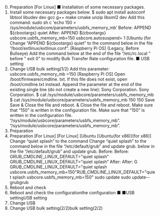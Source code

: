 
0. Preparation
[For Linux]
■
Installation of some necessary packages.
1. Install some necessary packages below.
$ sudo apt install autoconf libtool libudev
dev gcc g++ make cmake unzip libxml2 dev
Add this command:
sudo sh
c 'echo 150 > /sys/module/usbcore/parameters/usbfs_memory_mb’
Before:
APPEND ${cbootargs} quiet
After:
APPEND ${cbootargs} usbcore.usbfs_memory_mb=150 usbcore.autosuspend=
1
[Ubuntu
(for
Change “APPEND ${cbootargs} quiet” to the command
below in the file “/boot/extlinux/extlinux.conf”.
[Raspberry Pi OS] (Legacy, Before Bullseye)
Add the command below at the end of the file “/etc/rc.local
”
before "
exit 0" to modify Bulk Transfer Rate configuration file.
■
USB setting
1. Change USB
bulk setting(1/2)
Add this parameter:
usbcore.usbfs_memory_mb
=150
[Raspberry Pi OS]
Open /boot/firmware/cmdline.
txt.
If
this file does not exist, open /boot/cmdline.txt instead.
Append
the parameter at the end of the existing single line (do not
create a new line):
Sony Corporation.
Sony Corporation.
$ cat /sys/module/usbcore/parameters/usbfs_memory_mb
$ cat /sys/module/usbcore/parameters/usbfs_memory_mb
150
150
Save
Save & Close the file and reboot. & Close the file and reboot.
Make sure that “150” is written in the configuration file.
Make sure that “150” is written in the configuration file.
“/sys/module/usbcore/parameters/usbfs_memory_mb”.
“/sys/module/usbcore/parameters/usbfs_memory_mb”.
0. Preparation
0. Preparation
[For Linux]
[For Linux]
[Ubuntu
[Ubuntu(for x86)](for x86)]
Change “quiet splash” to the command
Change “quiet splash” to the command
below in the file “/etc/default/grub” and update grub.
below in the file “/etc/default/grub” and update grub.
Before:
Before:
GRUB_CMDLINE_LINUX_DEFAULT="quiet splash“
GRUB_CMDLINE_LINUX_DEFAULT="quiet splash“
After:
After:
G
GRUB_CMDLINE_LINUX_DEFAULT="quiet splash usbcore.usbfs_memory_mb=150"RUB_CMDLINE_LINUX_DEFAULT="quiet splash usbcore.usbfs_memory_mb=150"
sudo update
sudo update--grubgrub
2. Reboot and check
2. Reboot and check the configurationthe configuration
■
■USB settingUSB setting
1. Change USB
1. Change USB bulk setting(2/2)bulk setting(2/2)